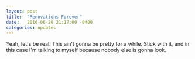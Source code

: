 ```yaml
---
layout: post
title:  "Renovations Forever"
date:   2016-06-20 21:17:00 -0400
categories: updates
---
```


Yeah, let's be real.  This ain't gonna be pretty for a while.  Stick with it, and in this case I'm talking to myself because nobody else is gonna look.